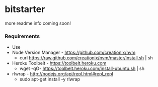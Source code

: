 bitstarter
==========

more readme info coming soon!

### Requirements
- Use 
- Node Version Manager - https://github.com/creationix/nvm
    - curl https://raw.github.com/creationix/nvm/master/install.sh | sh
- Heroku Toolbelt - https://toolbelt.heroku.com
    - wget -qO- https://toolbelt.heroku.com/install-ubuntu.sh | sh
- rlwrap - http://nodejs.org/api/repl.html#repl_repl
    - sudo apt-get install -y rlwrap

